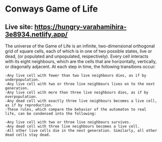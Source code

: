 # Conways Game of Life

## Live site: https://hungry-varahamihira-3e8934.netlify.app/

The universe of the Game of Life is an infinite, two-dimensional orthogonal grid of square cells, each of which is in one of two possible states, live or dead, (or populated and unpopulated, respectively). Every cell interacts with its eight neighbours, which are the cells that are horizontally, vertically, or diagonally adjacent. At each step in time, the following transitions occur:

    -Any live cell with fewer than two live neighbours dies, as if by underpopulation.
    -Any live cell with two or three live neighbours lives on to the next generation.
    -Any live cell with more than three live neighbours dies, as if by overpopulation.
    -Any dead cell with exactly three live neighbours becomes a live cell, as if by reproduction.
    -These rules, which compare the behavior of the automaton to real life, can be condensed into the following:

    -Any live cell with two or three live neighbours survives.
    -Any dead cell with three live neighbours becomes a live cell.
    -All other live cells die in the next generation. Similarly, all other dead cells stay dead.
